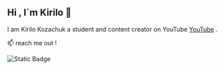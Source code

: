 ## Hi , I`m Kirilo 👋

I am Kirilo Kozachuk a student and content creator on YouTube [YouTube](https://www.youtube.com/@Show0_0) .

:mailbox: reach me out !


![Static Badge](https://img.shields.io/badge/Youtube-%23FF0000?style=social&logo=youtube&logoColor=red&label=yellow&color=green&link=https%3A%2F%2Fwww.youtube.com%2F%40Show0_0)
